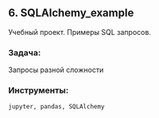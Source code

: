 ﻿## 6. SQLAlchemy_example
Учебный проект. Примеры SQL запросов.


### Задача:

Запросы разной сложности

### Инструменты:

`jupyter, pandas, SQLAlchemy`

